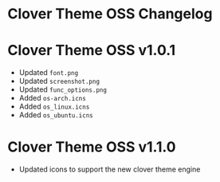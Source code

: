 # Clover Theme OSS Changelog


# Clover Theme OSS v1.0.1
- Updated `font.png`
- Updated `screenshot.png`
- Updated `func_options.png`
- Added `os-arch.icns`
- Added `os_linux.icns`
- Added `os_ubuntu.icns`
# Clover Theme OSS v1.1.0
- Updated icons to support the new clover theme engine
